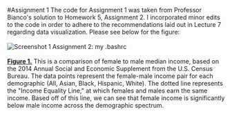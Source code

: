 
#Assignment 1
The code for Assignment 1 was taken from Professor Bianco's solution to Homework 5, Assignment 2.  I incorporated minor edits to the code in order to adhere to the recommendations laid out in Lecture 7 regarding data visualization.  Please see below for the figure:
<br><br><c>![Screenshot 1 Assignment 2: my .bashrc](https://github.com/wbx200/PUI2016_wbx200/blob/master/HW7_wbx200/download%20(1).png)</c>
<br><br><b><u>Figure 1.</u></b> This is a comparison of female to male median income, based on the 2014 Annual Social and Economic Supplement from the U.S. Census Bureau. The data points represent the female-male income pair for each demographic (All, Asian, Black, Hispanic, White). The dotted line represents the "Income Equality Line," at which females and males earn the same income. Based off of this line, we can see that female income is significantly below male income across the demographic spectrum.
